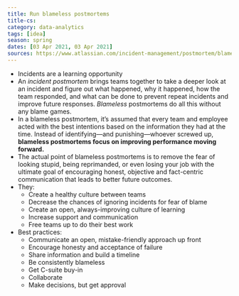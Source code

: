 ```yaml
---
title: Run blameless postmortems
title-cs: 
category: data-analytics
tags: [idea]
season: spring
dates: [03 Apr 2021, 03 Apr 2021]
sources: https://www.atlassian.com/incident-management/postmortem/blameless
---
```


* Incidents are a learning opportunity
* An *incident postmortem* brings teams together to take a deeper look at an incident and figure out what happened, why it happened, how the team responded, and what can be done to prevent repeat incidents and improve future responses. *Blameless* postmortems do all this without any blame games. 
* In a blameless postmortem, it’s assumed that every team and employee acted with the best intentions based on the information they had at the time. Instead of identifying—and punishing—whoever screwed up, **blameless postmortems focus on improving performance moving forward.**
* The actual point of blameless postmortems is to remove the fear of looking stupid, being reprimanded, or even losing your job with the ultimate goal of encouraging honest, objective and fact-centric communication that leads to better future outcomes.
* They:
	* Create a healthy culture between teams
	* Decrease the chances of ignoring incidents for fear of blame
	* Create an open, always-improving culture of learning
	* Increase support and communication
	* Free teams up to do their best work
* Best practices:
	* Communicate an open, mistake-friendly approach up front
	* Encourage honesty and acceptance of failure
	* Share information and build a timeline
	* Be consistently blameless
	* Get C-suite buy-in
	* Collaborate
	* Make decisions, but get approval